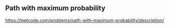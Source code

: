 ## Path with maximum probability
https://leetcode.com/problems/path-with-maximum-probability/description/
